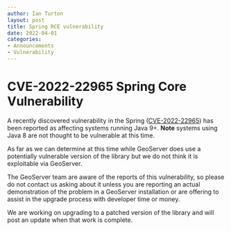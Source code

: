 ```yaml
---
author: Ian Turton
layout: post
title: Spring RCE vulnerability
date: 2022-04-01
categories:   
- Announcements
- Vulnerability
---
```


# CVE-2022-22965 Spring Core Vulnerability

A recently discovered vulnerability in the Spring 
([CVE-2022-22965](https://cve.mitre.org/cgi-bin/cvename.cgi?name=CVE-2022-22965)) has been reported as 
affecting systems running Java 9+. **Note** systems using Java 8 are not thought to be vulnerable at this 
time.

As far as we can determine at this time while GeoServer does use a potentially vulnerable version of the 
library but we do not think it is exploitable via GeoServer.

The GeoServer team are aware of the reports of this vulnerability, so please do not contact us asking about it 
unless you are reporting an actual demonstration of the problem in a GeoServer installation or are offering to 
assist in the upgrade process with developer time or money.

We are working on upgrading to a patched version of the library and will post an update when that work is 
complete.
